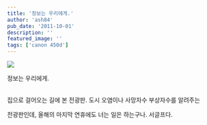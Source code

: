 ```yaml
---
title: '정보는 우리에게.'
author: 'ash84'
pub_date: '2011-10-01'
description: ''
featured_image: ''
tags: ['canon 450d']
---
```



![](http://ash84.net/wp-content/uploads/1/cfile25.uf.180EB0374E87483C06B5F2.jpg)

정보는 우리에게. 

   
 집으로 걸어오는 길에 본 전광판. 도시 오염이나 사망자수 부상자수를 알려주는

전광판인데, 올해의 마지막 연휴에도 너는 일은 하는구나. 서글프다.   
  



